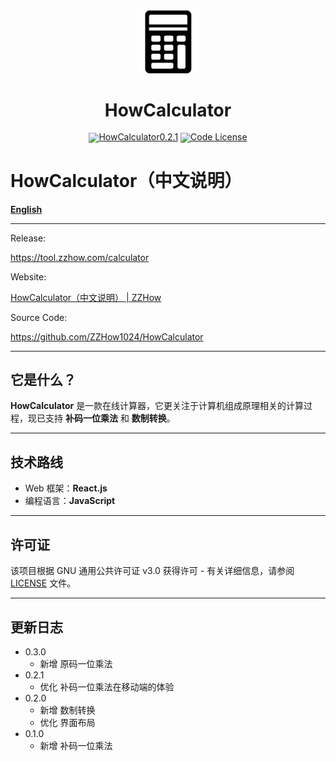 <div align="center">
  <img src="public/favicon.png" width="20%" alt="HowCalculator" />
  <h1>HowCalculator</h1>
</div>
<div align="center" style="line-height: 1;">
  <a href="https://tool.zzhow.com/calculator"><img alt="HowCalculator0.2.1"
    src="https://img.shields.io/badge/HowCalculator-v0.2.1-blue"/></a>
  <a href="LICENSE"><img alt="Code License"
    src="https://img.shields.io/github/license/ZZHow1024/HowCalculator"></a>
</div>

# **HowCalculator**（中文说明）

[**English**](./README_EN.md)

---

Release:

https://tool.zzhow.com/calculator

Website:

[HowCalculator（中文说明） | ZZHow](https://www.zzhow.com/HowCalculator)

Source Code:

https://github.com/ZZHow1024/HowCalculator

---

## 它是什么？

**HowCalculator** 是一款在线计算器，它更关注于计算机组成原理相关的计算过程，现已支持 **补码一位乘法** 和 **数制转换**。

---

## 技术路线

- Web 框架：**React.js**
- 编程语言：**JavaScript**

---

## 许可证

该项目根据 GNU 通用公共许可证 v3.0 获得许可 - 有关详细信息，请参阅 [LICENSE](https://github.com/ZZHow1024/HowCalculator/blob/main/LICENSE) 文件。

---

## 更新日志

- 0.3.0
    - 新增 原码一位乘法
- 0.2.1
    - 优化 补码一位乘法在移动端的体验
- 0.2.0
    - 新增 数制转换
    - 优化 界面布局
- 0.1.0
    - 新增 补码一位乘法
